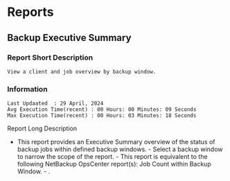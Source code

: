 # Reports
## Backup Executive Summary
### Report Short Description
```View a client and job overview by backup window.```
### Information 
    Last Updaated  : 29 April, 2024
    Avg Execution Time(recent) : 00 Hours: 00 Minutes: 09 Seconds
    Max Execution Time(recent) : 00 Hours: 03 Minutes: 18 Seconds
Report Long Description
 - This report provides an Executive Summary overview of the status of backup jobs within defined backup windows. -  Select a backup window to narrow the scope of the report. -  This report is equivalent to the following NetBackup OpsCenter report(s): Job Count within Backup Window. - .